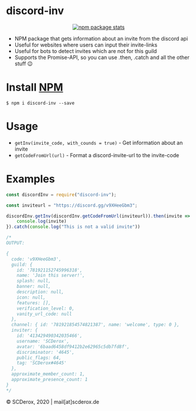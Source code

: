 # discord-inv

<p align="center"><a href="https://nodei.co/npm/discord-inv/"><img alt="npm package stats" src="https://nodei.co/npm/discord-inv.png"></a></p>

* NPM package that gets information about an invite from the discord api
* Useful for websites where users can input their invite-links
* Useful for bots to detect invites which are not for this guild 
* Supports the Promise-API, so you can use .then, .catch and all the other stuff 😉

# Install [NPM](https://www.npmjs.com/package/discord-inv)

 `$ npm i discord-inv --save`

# Usage

- `getInv(invite_code, with_counds = true)` - Get information about an invite
- `getCodeFromUrl(url)` - Format a discord-invite-url to the invite-code

# Examples

```javascript
const discordInv = require("discord-inv");

const inviteurl = "https://discord.gg/v9XHeeGbm3";

discordInv.getInv(discordInv.getCodeFromUrl(inviteurl)).then(invite => {
    console.log(invite)
}).catch(console.log("This is not a valid invite"))

/*
OUTPUT: 

{
  code: 'v9XHeeGbm3',
  guild: {
    id: '781921152745996318',
    name: 'Join this server!',
    splash: null,
    banner: null,
    description: null,
    icon: null,
    features: [],
    verification_level: 0,
    vanity_url_code: null
  },
  channel: { id: '781921854574821387', name: 'welcome', type: 0 },
  inviter: {
    id: '413429490342035466',
    username: 'SCDerox',
    avatar: '6baad6458df9412b2e62965c5db7fd8f',
    discriminator: '4645',
    public_flags: 64,
    tag: 'SCDerox#4645'
  },
  approximate_member_count: 1,
  approximate_presence_count: 1
}
*/

```
© SCDerox, 2020 | mail[at]scderox.de
